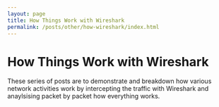 ```yaml
---
layout: page
title: How Things Work with Wireshark
permalink: /posts/other/how-wireshark/index.html
---
```


# How Things Work with Wireshark


These series of posts are to demonstrate and breakdown how various network activities work by intercepting the traffic with Wireshark and anaylsising packet by packet how everything works.
